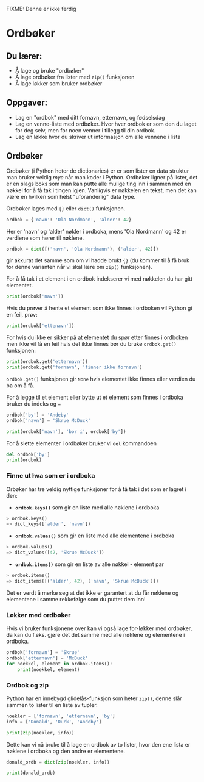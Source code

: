 FIXME: Denne er ikke ferdig

# Ordbøker

## Du lærer:
* Å lage og bruke "ordbøker"
* Å lage ordbøker fra lister med `zip()` funksjonen
* Å lage løkker som bruker ordbøker

## Oppgaver:
* Lag en "ordbok" med ditt fornavn, etternavn, og fødselsdag
* Lag en venne-liste med ordbøker. Hvor hver ordbok er som
  den du laget for deg selv, men for noen venner i tillegg til din ordbok.
* Lag en løkke hvor du skriver ut informasjon om alle vennene i lista


## Ordbøker
Ordbøker (i Python heter de dictionaries) er er som lister en data struktur
man bruker veldig _mye_ når man koder i Python.
Ordbøker ligner på lister, det er en slags boks som man kan putte alle mulige
ting inn i sammen med en nøkkel for å få tak i tingen igjen. Vanligvis er nøkkelen
en tekst, men det kan være en hvilken som helst "uforanderlig" data type.

Ordbøker lages med `{}` eller `dict()` funksjonen.
```python
ordbok = {'navn': 'Ola Nordmann', 'alder': 42}
```
Her er 'navn' og 'alder' nøkler i ordboka, mens 'Ola Nordmann' og 42 er verdiene
som hører til nøklene.
```python
ordbok = dict([('navn', 'Ola Nordmann'), ('alder', 42)])
```
gir akkurat det samme som om vi hadde brukt `{}` (du kommer til å få bruk for denne
varianten når vi skal lære om `zip()` funksjonen).

For å få tak i et element i en ordbok indekserer vi med nøkkelen du har
gitt elementet.
```python
print(ordbok['navn'])
```
Hvis du prøver å hente et element som ikke finnes i ordboken vil Python gi en
feil, prøv:
```python
print(ordbok['ettenavn'])
```
For hvis du ikke er sikker på at elementet du spør etter finnes i ordboken
men ikke vil få en feil hvis det ikke finnes bør du bruke `ordbok.get()`
funksjonen:
```python
print(ordbok.get('etternavn'))
print(ordbok.get('fornavn', 'finner ikke fornavn')
```
`ordbok.get()` funksjonen gir `None` hvis elementet ikke finnes eller
verdien du ba om å få.

For å legge til et element eller bytte ut et element som finnes i
ordboka bruker du indeks og `=`
```python
ordbok['by'] = 'Andeby'
ordbok['navn'] = 'Skrue McDuck'

print(ordbok['navn'], 'bor i', ordbok['by'])
```

For å slette elementer i ordbøker bruker vi `del` kommandoen
```python
del ordbok['by']
print(ordbok)
```

### Finne ut hva som er i ordboka
Orbøker har tre veldig nyttige funksjoner for å få tak i
det som er lagret i den:
* **`ordbok.keys()`** som gir en liste med alle nøklene i ordboka
```python
> ordbok.keys()
=> dict_keys(['alder', 'navn'])
```

* **`ordbok.values()`** som gir en liste med alle elementene i ordboka
```python
> ordbok.values()
=> dict_values([42, 'Skrue McDuck'])
```

* **`ordbok.items()`** som gir en liste av alle nøkkel - element par
```python
> ordbok.items()
=> dict_items([('alder', 42), ('navn', 'Skrue McDuck')])
```

Det er verdt å merke seg at det ikke er garantert at du får nøklene og
elementene i samme rekkefølge som du puttet dem inn!

### Løkker med ordbøker
Hvis vi bruker funksjonene over kan vi også lage for-løkker med ordbøker,
da kan du f.eks. gjøre det det samme med alle nøklene og elementene i ordboka.
```python
ordbok['fornavn'] = 'Skrue'
ordbok['etternavn'] = 'McDuck'
for noekkel, element in ordbok.items():
    print(noekkel, element)
```

### Ordbok og zip
Python har en innebygd glidelås-funksjon som heter `zip()`,
denne slår sammen to lister til en liste av tupler.
```python
noekler = ['fornavn', 'etternavn', 'by']
info = ['Donald', 'Duck', 'Andeby']

print(zip(noekler, info))
```

Dette kan vi nå bruke til å lage en ordbok av to lister, hvor den ene lista
er nøklene i ordboka og den andre er elementene.
```python
donald_ordb = dict(zip(noekler, info))

print(donald_ordb)
```

